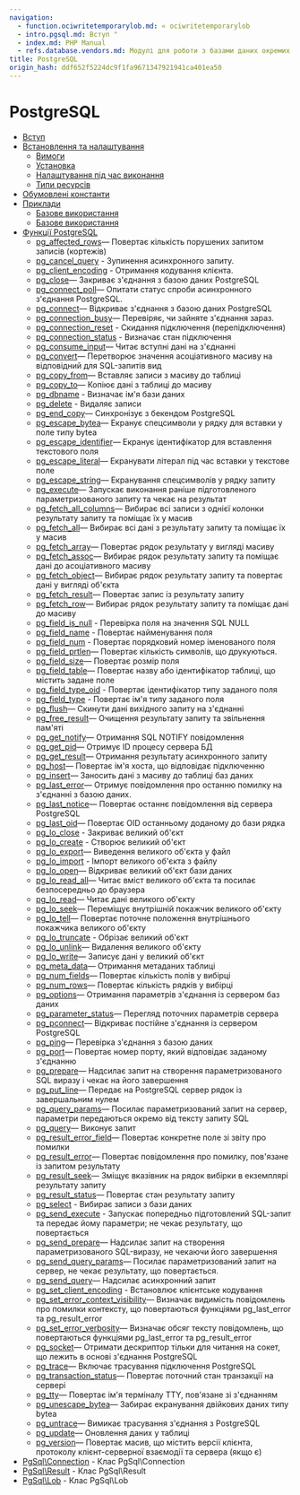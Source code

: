 ```yaml
---
navigation:
  - function.ociwritetemporarylob.md: « ociwritetemporarylob
  - intro.pgsql.md: Вступ "
  - index.md: PHP Manual
  - refs.database.vendors.md: Модулі для роботи з базами даних окремих виробників
title: PostgreSQL
origin_hash: ddf652f5224dc9f1fa9671347921941ca401ea50
---
```

# PostgreSQL

-   [Вступ](intro.pgsql.md)
-   [Встановлення та налаштування](pgsql.setup.md)
    -   [Вимоги](pgsql.requirements.md)
    -   [Установка](pgsql.installation.md)
    -   [Налаштування під час виконання](pgsql.configuration.md)
    -   [Типи ресурсів](pgsql.resources.md)
-   [Обумовлені константи](pgsql.constants.md)
-   [Приклади](pgsql.examples.md)
    -   [Базове використання](pgsql.examples-basic.md)
    -   [Базове використання](pgsql.examples-queries.md)
-   [Функції PostgreSQL](ref.pgsql.md)
    -   [pg\_affected\_rows](function.pg-affected-rows.md)— Повертає кількість порушених запитом записів (кортежів)
    -   [pg\_cancel\_query](function.pg-cancel-query.md) \- Зупинення асинхронного запиту.
    -   [pg\_client\_encoding](function.pg-client-encoding.md) \- Отримання кодування клієнта.
    -   [pg\_close](function.pg-close.md)— Закриває з'єднання з базою даних PostgreSQL
    -   [pg\_connect\_poll](function.pg-connect-poll.md)— Опитати статус спроби асинхронного з'єднання PostgreSQL.
    -   [pg\_connect](function.pg-connect.md)— Відкриває з'єднання з базою даних PostgreSQL
    -   [pg\_connection\_busy](function.pg-connection-busy.md)— Перевіряє, чи зайняте з'єднання зараз.
    -   [pg\_connection\_reset](function.pg-connection-reset.md) \- Скидання підключення (перепідключення)
    -   [pg\_connection\_status](function.pg-connection-status.md) \- Визначає стан підключення
    -   [pg\_consume\_input](function.pg-consume-input.md)— Читає вступні дані на з'єднанні
    -   [pg\_convert](function.pg-convert.md)— Перетворює значення асоціативного масиву на відповідний для SQL-запитів вид
    -   [pg\_copy\_from](function.pg-copy-from.md)— Вставляє записи з масиву до таблиці
    -   [pg\_copy\_to](function.pg-copy-to.md)— Копіює дані з таблиці до масиву
    -   [pg\_dbname](function.pg-dbname.md) \- Визначає ім'я бази даних
    -   [pg\_delete](function.pg-delete.md) \- Видаляє записи
    -   [pg\_end\_copy](function.pg-end-copy.md)— Синхронізує з бекендом PostgreSQL
    -   [pg\_escape\_bytea](function.pg-escape-bytea.md)— Екранує спецсимволи у рядку для вставки у поле типу bytea
    -   [pg\_escape\_identifier](function.pg-escape-identifier.md)— Екранує ідентифікатор для вставлення текстового поля
    -   [pg\_escape\_literal](function.pg-escape-literal.md)— Екранувати літерал під час вставки у текстове поле
    -   [pg\_escape\_string](function.pg-escape-string.md)— Екранування спецсимволів у рядку запиту
    -   [pg\_execute](function.pg-execute.md)— Запускає виконання раніше підготовленого параметризованого запиту та чекає на результат
    -   [pg\_fetch\_all\_columns](function.pg-fetch-all-columns.md)— Вибирає всі записи з однієї колонки результату запиту та поміщає їх у масив
    -   [pg\_fetch\_all](function.pg-fetch-all.md)— Вибирає всі дані з результату запиту та поміщає їх у масив
    -   [pg\_fetch\_array](function.pg-fetch-array.md)— Повертає рядок результату у вигляді масиву
    -   [pg\_fetch\_assoc](function.pg-fetch-assoc.md)— Вибирає рядок результату запиту та поміщає дані до асоціативного масиву
    -   [pg\_fetch\_object](function.pg-fetch-object.md)— Вибирає рядок результату запиту та повертає дані у вигляді об'єкта
    -   [pg\_fetch\_result](function.pg-fetch-result.md)— Повертає запис із результату запиту
    -   [pg\_fetch\_row](function.pg-fetch-row.md)— Вибирає рядок результату запиту та поміщає дані до масиву
    -   [pg\_field\_is\_null](function.pg-field-is-null.md) \- Перевірка поля на значення SQL NULL
    -   [pg\_field\_name](function.pg-field-name.md) \- Повертає найменування поля
    -   [pg\_field\_num](function.pg-field-num.md) \- Повертає порядковий номер іменованого поля
    -   [pg\_field\_prtlen](function.pg-field-prtlen.md)— Повертає кількість символів, що друкуються.
    -   [pg\_field\_size](function.pg-field-size.md)— Повертає розмір поля
    -   [pg\_field\_table](function.pg-field-table.md)— Повертає назву або ідентифікатор таблиці, що містить задане поле
    -   [pg\_field\_type\_oid](function.pg-field-type-oid.md) \- Повертає ідентифікатор типу заданого поля
    -   [pg\_field\_type](function.pg-field-type.md) \- Повертає ім'я типу заданого поля
    -   [pg\_flush](function.pg-flush.md)— Скинути дані вихідного запиту на з'єднанні
    -   [pg\_free\_result](function.pg-free-result.md)— Очищення результату запиту та звільнення пам'яті
    -   [pg\_get\_notify](function.pg-get-notify.md)— Отримання SQL NOTIFY повідомлення
    -   [pg\_get\_pid](function.pg-get-pid.md)— Отримує ID процесу сервера БД
    -   [pg\_get\_result](function.pg-get-result.md)— Отримання результату асинхронного запиту
    -   [pg\_host](function.pg-host.md)— Повертає ім'я хоста, що відповідає підключенню
    -   [pg\_insert](function.pg-insert.md)— Заносить дані з масиву до таблиці баз даних
    -   [pg\_last\_error](function.pg-last-error.md)— Отримує повідомлення про останню помилку на з'єднанні з базою даних.
    -   [pg\_last\_notice](function.pg-last-notice.md)— Повертає останнє повідомлення від сервера PostgreSQL
    -   [pg\_last\_oid](function.pg-last-oid.md)— Повертає OID останньому доданому до бази рядка
    -   [pg\_lo\_close](function.pg-lo-close.md) \- Закриває великий об'єкт
    -   [pg\_lo\_create](function.pg-lo-create.md) \- Створює великий об'єкт
    -   [pg\_lo\_export](function.pg-lo-export.md)— Виведення великого об'єкта у файл
    -   [pg\_lo\_import](function.pg-lo-import.md) \- Імпорт великого об'єкта з файлу
    -   [pg\_lo\_open](function.pg-lo-open.md)— Відкриває великий об'єкт бази даних
    -   [pg\_lo\_read\_all](function.pg-lo-read-all.md)— Читає вміст великого об'єкта та посилає безпосередньо до браузера
    -   [pg\_lo\_read](function.pg-lo-read.md)— Читає дані великого об'єкту
    -   [pg\_lo\_seek](function.pg-lo-seek.md)— Переміщує внутрішній покажчик великого об'єкту
    -   [pg\_lo\_tell](function.pg-lo-tell.md)— Повертає поточне положення внутрішнього покажчика великого об'єкту
    -   [pg\_lo\_truncate](function.pg-lo-truncate.md) \- Обрізає великий об'єкт
    -   [pg\_lo\_unlink](function.pg-lo-unlink.md)— Видалення великого об'єкту
    -   [pg\_lo\_write](function.pg-lo-write.md)— Записує дані у великий об'єкт
    -   [pg\_meta\_data](function.pg-meta-data.md)— Отримання метаданих таблиці
    -   [pg\_num\_fields](function.pg-num-fields.md)— Повертає кількість полів у вибірці
    -   [pg\_num\_rows](function.pg-num-rows.md)— Повертає кількість рядків у вибірці
    -   [pg\_options](function.pg-options.md)— Отримання параметрів з'єднання із сервером баз даних
    -   [pg\_parameter\_status](function.pg-parameter-status.md)— Перегляд поточних параметрів сервера
    -   [pg\_pconnect](function.pg-pconnect.md)— Відкриває постійне з'єднання із сервером PostgreSQL
    -   [pg\_ping](function.pg-ping.md)— Перевірка з'єднання з базою даних
    -   [pg\_port](function.pg-port.md)— Повертає номер порту, який відповідає заданому з'єднанню
    -   [pg\_prepare](function.pg-prepare.md)— Надсилає запит на створення параметризованого SQL виразу і чекає на його завершення
    -   [pg\_put\_line](function.pg-put-line.md)— Передає на PostgreSQL сервер рядок із завершальним нулем
    -   [pg\_query\_params](function.pg-query-params.md)— Посилає параметризований запит на сервер, параметри передаються окремо від тексту запиту SQL
    -   [pg\_query](function.pg-query.md)— Виконує запит
    -   [pg\_result\_error\_field](function.pg-result-error-field.md)— Повертає конкретне поле зі звіту про помилки
    -   [pg\_result\_error](function.pg-result-error.md)— Повертає повідомлення про помилку, пов'язане із запитом результату
    -   [pg\_result\_seek](function.pg-result-seek.md)— Зміщує вказівник на рядок вибірки в екземплярі результату запиту
    -   [pg\_result\_status](function.pg-result-status.md)— Повертає стан результату запиту
    -   [pg\_select](function.pg-select.md) \- Вибирає записи з бази даних
    -   [pg\_send\_execute](function.pg-send-execute.md) \- Запускає попередньо підготовлений SQL-запит та передає йому параметри; не чекає результату, що повертається
    -   [pg\_send\_prepare](function.pg-send-prepare.md)— Надсилає запит на створення параметризованого SQL-виразу, не чекаючи його завершення
    -   [pg\_send\_query\_params](function.pg-send-query-params.md)— Посилає параметризований запит на сервер, не чекає результату, що повертається.
    -   [pg\_send\_query](function.pg-send-query.md)— Надсилає асинхронний запит
    -   [pg\_set\_client\_encoding](function.pg-set-client-encoding.md) \- Встановлює клієнтське кодування
    -   [pg\_set\_error\_context\_visibility](function.pg-set-error-context-visibility.md)— Визначає видимість повідомлень про помилки контексту, що повертаються функціями pg\_last\_error та pg\_result\_error
    -   [pg\_set\_error\_verbosity](function.pg-set-error-verbosity.md)— Визначає обсяг тексту повідомлень, що повертаються функціями pg\_last\_error та pg\_result\_error
    -   [pg\_socket](function.pg-socket.md)— Отримати дескриптор тільки для читання на сокет, що лежить в основі з'єднання PostgreSQL
    -   [pg\_trace](function.pg-trace.md)— Включає трасування підключення PostgreSQL
    -   [pg\_transaction\_status](function.pg-transaction-status.md)— Повертає поточний стан транзакції на сервері
    -   [pg\_tty](function.pg-tty.md)— Повертає ім'я терміналу TTY, пов'язане зі з'єднанням
    -   [pg\_unescape\_bytea](function.pg-unescape-bytea.md)— Забирає екранування двійкових даних типу bytea
    -   [pg\_untrace](function.pg-untrace.md)— Вимикає трасування з'єднання з PostgreSQL
    -   [pg\_update](function.pg-update.md)— Оновлення даних у таблиці
    -   [pg\_version](function.pg-version.md)— Повертає масив, що містить версії клієнта, протоколу клієнт-серверної взаємодії та сервера (якщо є)
-   [PgSql\\Connection](class.pgsql-connection.md) \- Клас PgSql\\Connection
-   [PgSql\\Result](class.pgsql-result.md) \- Клас PgSql\\Result
-   [PgSql\\Lob](class.pgsql-lob.md) \- Клас PgSql\\Lob
